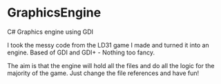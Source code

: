 # GraphicsEngine
C# Graphics engine using GDI

I took the messy code from the LD31 game I made and turned it into an engine. Based of GDI and GDI+ - Nothing too fancy.

The aim is that the engine will hold all the files and do all the logic for the majority of the game. Just change the file references and have fun!
